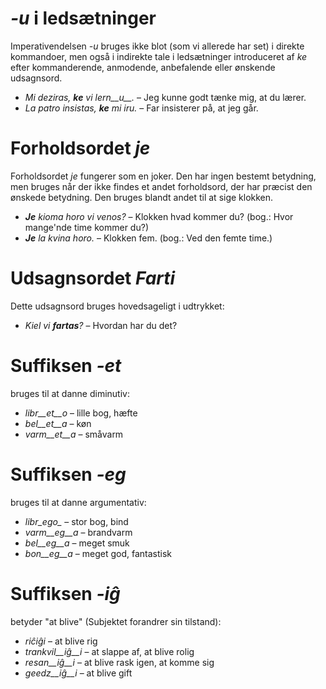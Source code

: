 # *-u* i ledsætninger

Imperativendelsen *-u* bruges ikke blot (som vi allerede har set) i direkte kommandoer, men også i indirekte tale i ledsætninger introduceret af *ke* efter kommanderende, anmodende, anbefalende eller ønskende udsagnsord.

- *Mi deziras, __ke__ vi lern__u__.* – Jeg kunne godt tænke mig, at du lærer.
- *La patro insistas, __ke__ mi iru.* – Far insisterer på, at jeg går.
 
# Forholdsordet *je*

Forholdsordet *je* fungerer som en joker. Den har ingen bestemt betydning, men bruges når der ikke findes et andet forholdsord, der har præcist den ønskede betydning. Den bruges blandt andet til at sige klokken.

- *__Je__ kioma horo vi venos?* – Klokken hvad kommer du? (bog.: Hvor mange'nde time kommer du?)
- *__Je__ la kvina horo.* – Klokken fem. (bog.: Ved den femte time.)
 

# Udsagnsordet *Farti*

Dette udsagnsord bruges hovedsageligt i udtrykket:

- *Kiel vi __fartas__?* – Hvordan har du det?


# Suffiksen *-et*

bruges til at danne diminutiv:

- *libr__et__o* – lille bog, hæfte
- *bel__et__a*  – køn
- *varm__et__a* – småvarm
 

# Suffiksen *-eg*

bruges til at danne argumentativ:

- *libr_ego_*    – stor bog, bind
- *varm__eg__a*  – brandvarm
- *bel__eg__a*   – meget smuk
- *bon__eg__a*   – meget god, fantastisk
 

# Suffiksen *-iĝ*

betyder "at blive" (Subjektet forandrer sin tilstand):

- *riĉiĝi*          – at blive rig
- *trankvil__iĝ__i* – at slappe af, at blive rolig
- *resan__iĝ__i*    – at blive rask igen, at komme sig
- *geedz__iĝ__i*    – at blive gift
 

